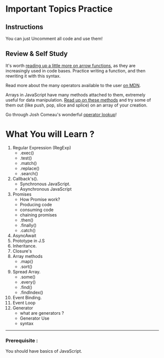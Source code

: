 # Important Topics Practice

## Instructions

You can just Uncomment all code and use them!

## Review & Self Study

It's worth [reading up a little more on arrow functions](https://developer.mozilla.org/docs/Web/JavaScript/Reference/Functions/Arrow_functions), as they are increasingly used in code bases. Practice writing a function, and then rewriting it with this syntax.

Read more about the many operators available to the user [on MDN](https://developer.mozilla.org/docs/Web/JavaScript/Reference/Operators).

Arrays in JavaScript have many methods attached to them, extremely useful for data manipulation. [Read up on these methods](https://developer.mozilla.org/docs/Web/JavaScript/Reference/Global_Objects/Array) and try some of them out (like push, pop, slice and splice) on an array of your creation.

Go through Josh Comeau's wonderful [operator lookup](https://joshwcomeau.com/operator-lookup/)!

# What You will Learn ?

1. Regular Expression (RegExp)
   - .exec()
   - .test()
   - .match()
   - .replace()
   - .search()
2. Callback's().
   - Synchronous JavaScript.
   - Asynchronous JavaScript
3. Promises
   - How Promise work?
   - Producing code
   - consuming code
   - chaining promises
   - .then()
   - .finally()
   - .catch()
4. AsyncAwait
5. Prototype in J.S
6. Inheritance.
7. Closure's
8. Array methods
   - .map()
   - .sort()
9. Spread Array.
   - .some()
   - .every()
   - .find()
   - .findIndex()
10. Event Binding.
11. Event Loop
12. Generator
    - what are generators ?
    - Generator Use
    - syntax

---

### **Prerequisite :**

You should have basics of JavaScript.
